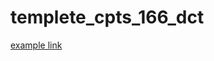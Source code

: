 # templete_cpts_166_dct

[example link](https://kaiwang0112006.github.io/templete_cpts_166_dct/index.html)
